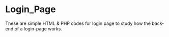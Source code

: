 # Login_Page
These are simple HTML &amp; PHP codes for login page to study how the back-end of a login-page works.
